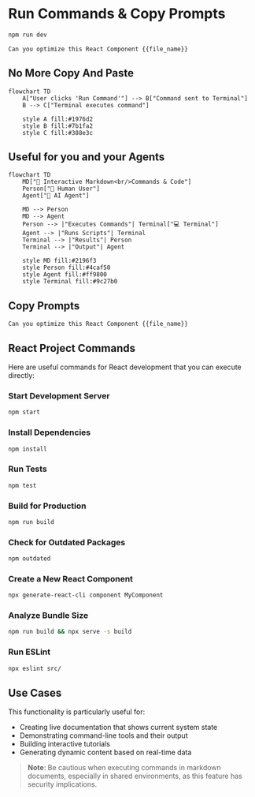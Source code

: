 # Run Commands & Copy Prompts 


```bash
npm run dev
```

```prompt
Can you optimize this React Component {{file_name}}
```

## No More Copy And Paste 

```mermaid
flowchart TD
    A["User clicks 'Run Command'"] --> B["Command sent to Terminal"]
    B --> C["Terminal executes command"]
    
    style A fill:#1976d2
    style B fill:#7b1fa2
    style C fill:#388e3c
```

## Useful for you and your Agents


```mermaid
flowchart TD
    MD["📄 Interactive Markdown<br/>Commands & Code"]
    Person["👤 Human User"]
    Agent["🤖 AI Agent"]
    
    MD --> Person
    MD --> Agent
    Person --> |"Executes Commands"| Terminal["💻 Terminal"]
    Agent --> |"Runs Scripts"| Terminal
    Terminal --> |"Results"| Person
    Terminal --> |"Output"| Agent
    
    style MD fill:#2196f3
    style Person fill:#4caf50
    style Agent fill:#ff9800
    style Terminal fill:#9c27b0
```

## Copy Prompts 

```prompt
Can you optimize this React Component {{file_name}}
```

## React Project Commands


Here are useful commands for React development that you can execute directly:

### Start Development Server
```bash
npm start
```

### Install Dependencies
```bash
npm install
```

### Run Tests
```bash
npm test
```

### Build for Production
```bash
npm run build
```

### Check for Outdated Packages
```bash
npm outdated
```

### Create a New React Component
```bash
npx generate-react-cli component MyComponent
```

### Analyze Bundle Size
```bash
npm run build && npx serve -s build
```

### Run ESLint
```bash
npx eslint src/
```

## Use Cases

This functionality is particularly useful for:
- Creating live documentation that shows current system state
- Demonstrating command-line tools and their output
- Building interactive tutorials
- Generating dynamic content based on real-time data

> **Note**: Be cautious when executing commands in markdown documents, especially in shared environments, as this feature has security implications.
